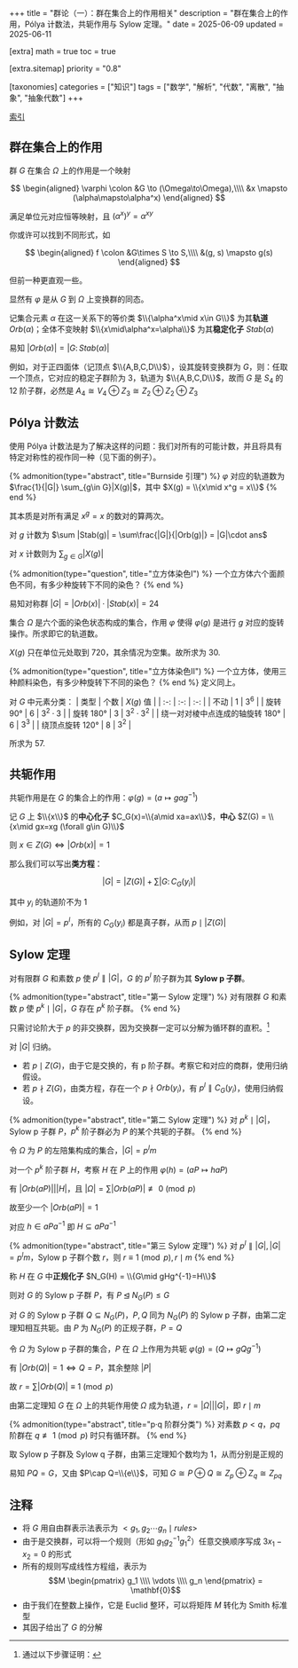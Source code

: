 +++
title = "群论（一）：群在集合上的作用相关"
description = "群在集合上的作用，Pólya 计数法，共轭作用与 Sylow 定理。"
date = 2025-06-09
updated = 2025-06-11

[extra]
math = true
toc = true

[extra.sitemap]
priority = "0.8"

[taxonomies]
categories = ["知识"]
tags = ["数学", "解析", "代数", "离散", "抽象", "抽象代数"]
+++

[索引](/posts/index-group-theory/)

## 群在集合上的作用
群 $G$ 在集合 $\Omega$ 上的作用是一个映射

$$
\begin{aligned}
\varphi \colon &G \to (\Omega\to\Omega),\\\\
        &x \mapsto (\alpha\mapsto\alpha^x)
\end{aligned}
$$

满足单位元对应恒等映射，且 $(\alpha^x)^y = \alpha^{xy}$

你或许可以找到不同形式，如

$$
\begin{aligned}
f \colon &G\times S \to S,\\\\
        &(g, s) \mapsto g(s)
\end{aligned}
$$

但前一种更直观一些。

显然有 $\varphi$ 是从 $G$ 到 $\Omega$ 上变换群的同态。

记集合元素 $\alpha$ 在这一关系下的等价类 $\\{\alpha^x\mid x\in G\\}$ 为其**轨道** $Orb(\alpha)$；全体不变映射 $\\{x\mid\alpha^x=\alpha\\}$ 为其**稳定化子** $Stab(\alpha)$

易知 $|Orb(\alpha)|=|G\colon Stab(\alpha)|$

例如，对于正四面体（记顶点 $\\{A,B,C,D\\}$），设其旋转变换群为 $G$，则：任取一个顶点，它对应的稳定子群阶为 3，轨道为 $\\{A,B,C,D\\}$，故而 $G$ 是 $S_4$ 的 12 阶子群，必然是 $A_4\cong V_4\oplus Z_3\cong Z_2\oplus Z_2\oplus Z_3$

## Pólya 计数法
使用 Pólya 计数法是为了解决这样的问题：我们对所有的可能计数，并且将具有特定对称性的视作同一种（见下面的例子）。

{% admonition(type="abstract", title="Burnside 引理") %}
$\varphi$ 对应的轨道数为 $\frac{1}{|G|} \sum_{g\in G}|X(g)|$，其中 $X(g) = \\{x\mid x^g = x\\}$
{% end %}

其本质是对所有满足 $x^g = x$ 的数对的算两次。

对 $g$ 计数为 $\sum |Stab(g)| = \sum\frac{|G|}{|Orb(g)|} = |G|\cdot ans$

对 $x$ 计数则为 $\sum_{g\in G}|X(g)|$

{% admonition(type="question", title="立方体染色Ⅰ") %}
一个立方体六个面颜色不同，有多少种旋转下不同的染色？
{% end %}

易知对称群 $|G| = |Orb(x)|\cdot |Stab(x)| = 24$

集合 $\Omega$ 是六个面的染色状态构成的集合，作用 $\varphi$ 使得 $\varphi(g)$ 是进行 $g$ 对应的旋转操作。所求即它的轨道数。

$X(g)$ 只在单位元处取到 720，其余情况为空集。故所求为 30.

{% admonition(type="question", title="立方体染色Ⅱ") %}
一个立方体，使用三种颜料染色，有多少种旋转下不同的染色？
{% end %}
定义同上。

对 $G$ 中元素分类：
| 类型 | 个数 | $X(g)$ 值 |
| :-: | :-: | :-: |
| 不动 | 1 | $3^6$ |
| 旋转 90° | 6 | $3^2\cdot 3$ |
| 旋转 180° | 3 | $3^2\cdot 3^2$ |
| 绕一对对棱中点连成的轴旋转 180° | 6 | $3^3$ |
| 绕顶点旋转 120° | 8 | $3^2$ |

所求为 57.

## 共轭作用
共轭作用是在 $G$ 的集合上的作用：$\varphi(g) = (a\mapsto gag^{-1})$

记 $G$ 上 $\\{x\\}$ 的**中心化子** $C_G(x)=\\{a\mid xa=ax\\}$，**中心** $Z(G) = \\{x\mid gx=xg (\forall g\in G)\\}$

则 $x\in Z(G)\Leftrightarrow |Orb(x)|=1$

那么我们可以写出**类方程**：

$$|G| = |Z(G)| + \sum |G\colon C_G(y_i)|$$

其中 $y_i$ 的轨道阶不为 1

例如，对 $|G|=p^l$，所有的 $C_G(y_i)$ 都是真子群，从而 $p\mid |Z(G)|$

## Sylow 定理
对有限群 $G$ 和素数 $p$ 使 $p^l\parallel |G|$，$G$ 的 $p^l$ 阶子群为其 **Sylow p 子群**。

{% admonition(type="abstract", title="第一 Sylow 定理") %}
对有限群 $G$ 和素数 $p$ 使 $p^k\mid |G|$，$G$ 存在 $p^k$ 阶子群。
{% end %}

只需讨论阶大于 $p$ 的非交换群，因为交换群一定可以分解为循环群的直积。[^1]

对 $|G|$ 归纳。
- 若 $p\mid Z(G)$，由于它是交换的，有 p 阶子群。考察它和对应的商群，使用归纳假设。
- 若 $p\nmid Z(G)$，由类方程，存在一个 $p\nmid Orb(y_i)$，有 $p^l\parallel C_G(y_i)$，使用归纳假设。

{% admonition(type="abstract", title="第二 Sylow 定理") %}
对 $p^k\mid |G|$，Sylow p 子群 $P$，$p^k$ 阶子群必为 $P$ 的某个共轭的子群。
{% end %}

令 $\Omega$ 为 $P$ 的左陪集构成的集合，$|G|=p^lm$

对一个 $p^k$ 阶子群 $H$，考察 $H$ 在 $P$ 上的作用 $\varphi(h) = (aP\mapsto haP)$

有 $|Orb(aP)|\big| |H|$，且 $|\Omega|=\sum |Orb(aP)|\not\equiv 0\pmod{p}$

故至少一个 $|Orb(aP)|=1$

对应 $h\in aPa^{-1}$ 即 $H\subseteq aPa^{-1}$

{% admonition(type="abstract", title="第三 Sylow 定理") %}
对 $p^l\parallel |G|, |G|=p^lm$，Sylow p 子群个数 $r$，则 $r\equiv 1\pmod{p}, r\mid m$
{% end %}

称 $H$ 在 $G$ 中**正规化子** $N_G(H) = \\{G\mid gHg^{-1}=H\\}$

则对 $G$ 的 Sylow p 子群 $P$，有 $P\unlhd N_G(P)\le G$

对 $G$ 的 Sylow p 子群 $Q\subseteq N_G(P)$，$P,Q$ 同为 $N_G(P)$ 的 Sylow p 子群，由第二定理知相互共轭。由 $P$ 为 $N_G(P)$ 的正规子群，$P=Q$

令 $\Omega$ 为 Sylow p 子群的集合，$P$ 在 $\Omega$ 上作用为共轭 $\varphi(g) = (Q\mapsto gQg^{-1})$

有 $|Orb(Q)|=1\Leftrightarrow Q=P$，其余整除 $|P|$

故 $r=\sum |Orb(Q)|\equiv 1\pmod{p}$

由第二定理知 $G$ 在 $\Omega$ 上的共轭作用使 $\Omega$ 成为轨道，$r=|\Omega|\big| |G|$，即 $r\mid m$

{% admonition(type="abstract", title="p·q 阶群分类") %}
对素数 $p<q$，$pq$ 阶群在 $q\not\equiv 1\pmod{p}$ 时只有循环群。
{% end %}

取 Sylow p 子群及 Sylow q 子群，由第三定理知个数均为 1，从而分别是正规的

易知 $PQ=G$，又由 $P\cap Q=\\{e\\}$，可知 $G\cong P\oplus Q\cong Z_p\oplus Z_q\cong Z_{pq}$

## 注释
[^1]: 通过以下步骤证明：
* 将 $G$ 用自由群表示法表示为 $<g_1, g_2\cdots g_n\mid rules>$
* 由于是交换群，可以将一个规则（形如 $g_1 g_2^{-1} g_1^2$）任意交换顺序写成 $3x_1-x_2=0$ 的形式
* 所有的规则写成线性方程组，表示为
$$M \begin{pmatrix} g_1 \\\\ \vdots \\\\ g_n \end{pmatrix} = \mathbf{0}$$
* 由于我们在整数上操作，它是 Euclid 整环，可以将矩阵 $M$ 转化为 Smith 标准型
* 其因子给出了 $G$ 的分解
